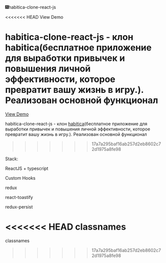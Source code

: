 🎆habitica-clone-react-js

<<<<<<< HEAD
View Demo

habitica-clone-react-js - клон habitica(бесплатное приложение для выработки привычек и повышения личной эффективности, которое превратит вашу жизнь в игру.). Реализован основной функционал
=======
<a href = 'https://habitica-clone-react.herokuapp.com/' >View Demo</a>

habitica-clone-react-js - клон <a href = 'https://habitica.com/static/home' >habitica</a>(бесплатное приложение для выработки привычек и повышения личной эффективности, которое превратит вашу жизнь в игру.). Реализован основной функционал
>>>>>>> 17a7a295baf16ab257d2eb8602c72d1975a8fe98

Stack:

ReactJS + typescript

Custom Hooks

redux

react-toastify

redux-persist

<<<<<<< HEAD
classnames
=======
classnames
>>>>>>> 17a7a295baf16ab257d2eb8602c72d1975a8fe98
